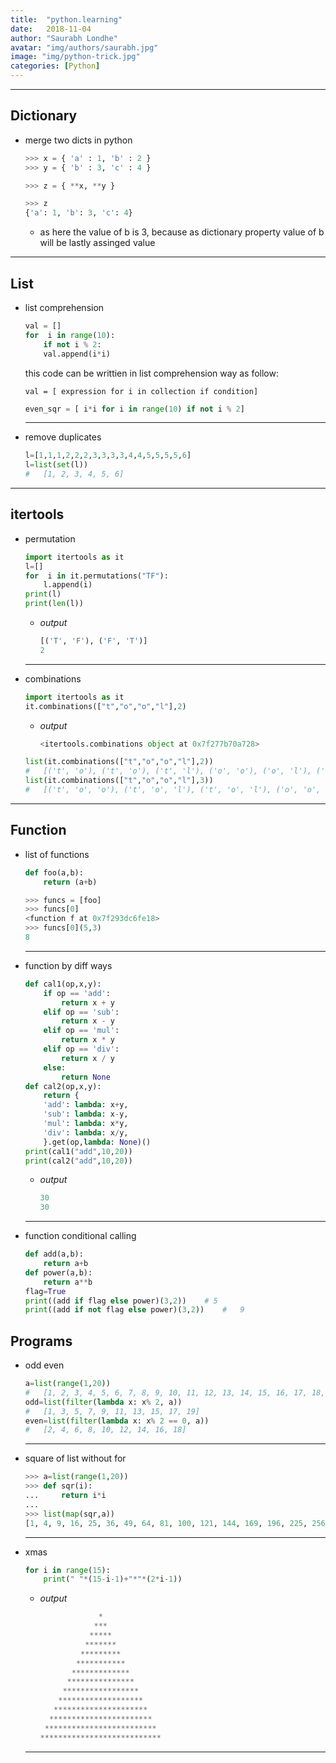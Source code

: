 ```yaml
---
title:  "python.learning"
date:   2018-11-04
author: "Saurabh Londhe"
avatar: "img/authors/saurabh.jpg"
image: "img/python-trick.jpg"
categories: [Python]
---
```

---
## Dictionary
-   merge two dicts in python
    ```python
    >>> x = { 'a' : 1, 'b' : 2 }
    >>> y = { 'b' : 3, 'c' : 4 }
    
    >>> z = { **x, **y }
    
    >>> z
    {'a': 1, 'b': 3, 'c': 4}
    ```
    -   as here the value of b is 3, because as dictionary property value of b will be lastly assinged value

---

## List
-   list comprehension
    ```python
    val = []
    for  i in range(10):
        if not i % 2:
        val.append(i*i)
    ```
    this code can be writtien in list comprehension way as follow:

    ```val = [ expression for i in collection if condition]```
    ```python
    even_sqr = [ i*i for i in range(10) if not i % 2]
    ```
    ---
-   remove duplicates
    ```python
    l=[1,1,1,2,2,2,3,3,3,3,4,4,5,5,5,5,6]
    l=list(set(l))
    #   [1, 2, 3, 4, 5, 6]
    ```
---

## itertools
-   permutation
    ```python
    import itertools as it
    l=[]
    for  i in it.permutations("TF"):
        l.append(i)
    print(l)
    print(len(l))
    ```
    -   *output*
        ```python
        [('T', 'F'), ('F', 'T')]
        2
        ```
    
    ---
-   combinations
    ```python
    import itertools as it
    it.combinations(["t","o","o","l"],2)
    ```
    -   *output*
        ```python
        <itertools.combinations object at 0x7f277b70a728>
        ```
    ```python
    list(it.combinations(["t","o","o","l"],2))
    #   [('t', 'o'), ('t', 'o'), ('t', 'l'), ('o', 'o'), ('o', 'l'), ('o', 'l')]
    list(it.combinations(["t","o","o","l"],3))
    #   [('t', 'o', 'o'), ('t', 'o', 'l'), ('t', 'o', 'l'), ('o', 'o', 'l')]
    ```
---

## Function
-   list of functions
    ```python
    def foo(a,b):
        return (a+b)
    ```
    ```python
    >>> funcs = [foo]
    >>> funcs[0]
    <function f at 0x7f293dc6fe18>
    >>> funcs[0](5,3)
    8
    ```

    ---

-   function by diff ways
    ```python
    def cal1(op,x,y):
        if op == 'add':
            return x + y
        elif op == 'sub':
            return x - y
        elif op == 'mul':
            return x * y
        elif op == 'div':
            return x / y
        else:
            return None
    def cal2(op,x,y):
        return {
        'add': lambda: x+y,
        'sub': lambda: x-y,
        'mul': lambda: x*y,
        'div': lambda: x/y,
        }.get(op,lambda: None)()
    print(cal1("add",10,20))
    print(cal2("add",10,20))
    ```
    - *output*
        ```python
        30
        30
        ```
    ---

-   function conditional calling
    ```python
    def add(a,b):
        return a+b
    def power(a,b):
        return a**b
    flag=True
    print((add if flag else power)(3,2))    # 5
    print((add if not flag else power)(3,2))    #   9
    ```

## Programs
-   odd even
    ```python
    a=list(range(1,20))
    #   [1, 2, 3, 4, 5, 6, 7, 8, 9, 10, 11, 12, 13, 14, 15, 16, 17, 18, 19]
    odd=list(filter(lambda x: x% 2, a))
    #   [1, 3, 5, 7, 9, 11, 13, 15, 17, 19]
    even=list(filter(lambda x: x% 2 == 0, a))
    #   [2, 4, 6, 8, 10, 12, 14, 16, 18]
    ```
    ---
-   square of list without for
    ```python
    >>> a=list(range(1,20))
    >>> def sqr(i):
    ...     return i*i
    ... 
    >>> list(map(sqr,a))
    [1, 4, 9, 16, 25, 36, 49, 64, 81, 100, 121, 144, 169, 196, 225, 256, 289, 324, 361]
    ```
    ---
-   xmas
    ```python
    for i in range(15):
        print(" "*(15-i-1)+"*"*(2*i-1))
    ```

    -   *output*
        ```python                  
                     *
                    ***
                   *****
                  *******
                 *********
                ***********
               *************
              ***************
             *****************
            *******************
           *********************
          ***********************
         *************************
        ***************************
        ```
    ---